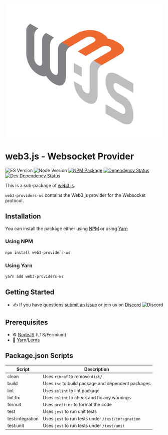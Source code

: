 <p align="center">
  <img src="assets/logo/web3js.jpg" width="500" alt="web3.js" />
</p>

# web3.js - Websocket Provider

![ES Version](https://img.shields.io/badge/ES-2020-yellow)
![Node Version](https://img.shields.io/badge/node-14.x-green)
[![NPM Package][npm-image]][npm-url]
[![Dependency Status][deps-image]][deps-url]
[![Dev Dependency Status][deps-dev-image]][deps-dev-url]

This is a sub-package of [web3.js][repo].

`web3-providers-ws` contains the Web3.js provider for the Websocket protocol.

## Installation

You can install the package either using [NPM](https://www.npmjs.com/package/web3-providers-ws) or using [Yarn](https://yarnpkg.com/package/web3-providers-ws)

### Using NPM

```bash
npm install web3-providers-ws
```

### Using Yarn

```bash
yarn add web3-providers-ws
```

## Getting Started

-   :writing_hand: If you have questions [submit an issue](https://github.com/ChainSafe/web3.js/issues/new) or join us on [Discord](https://discord.gg/yjyvFRP)
    ![Discord](https://img.shields.io/discord/593655374469660673.svg?label=Discord&logo=discord)

## Prerequisites

-   :gear: [NodeJS](https://nodejs.org/) (LTS/Fermium)
-   :toolbox: [Yarn](https://yarnpkg.com/)/[Lerna](https://lerna.js.org/)

## Package.json Scripts

| Script           | Description                                        |
| ---------------- | -------------------------------------------------- |
| clean            | Uses `rimraf` to remove `dist/`                    |
| build            | Uses `tsc` to build package and dependent packages |
| lint             | Uses `eslint` to lint package                      |
| lint:fix         | Uses `eslint` to check and fix any warnings        |
| format           | Uses `prettier` to format the code                 |
| test             | Uses `jest` to run unit tests                      |
| test:integration | Uses `jest` to run tests under `/test/integration` |
| test:unit        | Uses `jest` to run tests under `/test/unit`        |

[docs]: https://docs.web3js.org/
[repo]: https://github.com/web3/web3.js/tree/4.x/packages/web3-providers-ws
[npm-image]: https://img.shields.io/npm/v/web3-providers-ws-method.svg
[npm-url]: https://npmjs.com/package/web3-providers-ws
[deps-image]: https://david-dm.org/ethereum/web3.js/4.x/status.svg?path=tools/web3-providers-ws
[deps-url]: https://david-dm.org/ethereum/web3.js/4.x?path=tools/web3-providers-ws
[deps-dev-image]: https://david-dm.org/ethereum/web3.js/4.x/dev-status.svg?path=tools/web3-providers-ws
[deps-dev-url]: https://david-dm.org/ethereum/web3.js/4.x?type=dev&path=tools/web3-providers-ws
